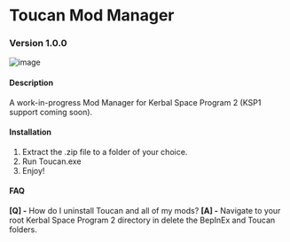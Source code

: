 # Toucan Mod Manager
### Version 1.0.0
![image](https://github.com/KSP2-Toucan/ToucanModManager/assets/1657477/adaddf4e-1bbe-4dce-8352-9ee0c7e11ae8)

#### Description
A work-in-progress Mod Manager for Kerbal Space Program 2 (KSP1 support coming soon).

#### Installation
1. Extract the .zip file to a folder of your choice.
2. Run Toucan.exe
3. Enjoy!

#### FAQ
**[Q] -** How do I uninstall Toucan and all of my mods?
**[A] -** Navigate to your root Kerbal Space Program 2 directory in delete the BepInEx and Toucan folders.


